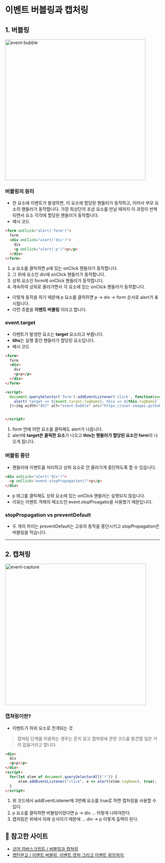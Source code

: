 # 이벤트 버블링과 캡처링

## 1. 버블링
<img width="457" alt="event-bubble" src="https://user-images.githubusercontent.com/58321856/113536924-38b69680-9612-11eb-9e2d-5ae5c4ed728f.png">


### 버블링의 원리
- 한 요소에 이벤트가 발생하면, 이 요소에 할당된 핸들러가 동작하고, 이어서 부모 요소의 핸들러가 동작합니다. 가장 최상단의 조상 요소를 만날 때까지 이 과정이 반복되면서 요소 각각에 할당된 핸들러가 동작합니다.
- 예시 코드
```html
<form onClick="alert('form')">
  form
  <div onClick="alert('div')">
    div
    <p onClick="alert('p')">p</p>
  </div>
</form>
```
1. p 요소를 클릭하면 p에 있는 onClick 핸들러가 동작합니다.
2. 그 위에 요소인 div에 onClick 핸들러가 동작합니다.
3. 상위 요소인 form에 onClick 핸들러가 동작합니다.
4. 계속하여 상위로 올라가면서 각 요소에 있는 onClick 핸들러가 동작합니다.

- 이렇게 동작을 하기 때문에 p 요소를 클릭하면 p -> div -> form 순서로 alert가 표시됩니다.
- 이런 흐름을 **이벤트 버블링** 이라고 합니다.


### event.target
- 이벤트가 발생한 요소는 **target** 요소라고 부릅니다.
- **tihs**는 실행 중인 핸들러가 할당된 요소입니다.
- 예시 코드
```html
<form>
  form
  <div>
    div
    <p>p</p>
  </div>
</form>

<script>
  document.querySelector('form').addEventListener('click', function(event) {
    alert(`target => ${event.target.tagName}, this => ${this.tagName}`)
  })<img width="457" alt="event-bubble" src="https://user-images.githubusercontent.com/58321856/113536971-54ba3800-9612-11eb-8b26-63a3ae568f49.png">![Uploading event-bubble.png…]()


</script>
```
1. form 안에 어떤 요소를 클릭해도 alert가 나옵니다.
2. alert에 **target은 클릭한 요소**가 나오고 **this는 핸들러가 할당된 요소인 form**이 나오게 됩니다.


### 버블링 중단
- 핸들러에 이벤트를 처리하고 상위 요소로 안 올라가게 중단하도록 할 수 있습니다.
```html
<div onCLick="alert('div')">
  <p onClick="event.stopPropagation()">p</p>
</div>
```
- p 태그를 클릭해도 상위 요소에 있는 onClick 핸들러는 실행되지 않습니다.
- 이유는 이벤트 객체의 메소드인 event.stopProagatio을 사용했기 때문입니다.


### stopPropagation vs preventDefault
- 두 개의 차이는 preventDefault는 고유의 동작을 중단시키고 stopPropagation은 버블링을 막습니다.

---


## 2. 캡쳐링
<img width="459" alt="event-capture" src="https://user-images.githubusercontent.com/58321856/113536996-669bdb00-9612-11eb-953d-4a9ff0abf15c.png">


### 캡쳐링이란?
- 이벤트가 하위 요소로 전개되는 것
> 캡쳐링 단계를 이용하는 경우는 흔치 않고 캡쳐링에 관한 코드를 발견할 일은 거의 없을거라고 합니다.
```html
<div>
  div
  <p>p</p>
</div>
<script>
  for(let elem of document.querySelectorAll('*')) {
      elem.addEventListener("click", e => alert(elem.tagName), true);
  }
</script>
```
1. 위 코드에서 addEventListener에 3번째 요소를 true로 하면 캡처링을 사용할 수 있다.
2. p 요소를 클릭하면 버블링이었다면 p -> div ... 이렇게 나와야한다.
3. 캡처링은 위에서 아래 순서이기 때문에 ... div -> p 이렇게 출력이 된다.


## 🙌 참고한 사이트
- [코어 자바스크립트 / 버블링과 캡쳐링](https://ko.javascript.info/bubbling-and-capturing)
- [캡틴판교 / 이벤트 버블링, 이벤트 캡처 그리고 이벤트 위임까지](https://joshua1988.github.io/web-development/javascript/event-propagation-delegation/#%EC%9D%B4%EB%B2%A4%ED%8A%B8-%EC%BA%A1%EC%B3%90---event-capture).
